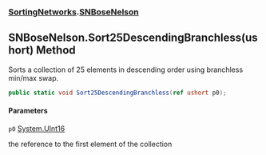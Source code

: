 ### [SortingNetworks](SortingNetworks.md 'SortingNetworks').[SNBoseNelson](SortingNetworks.SNBoseNelson.md 'SortingNetworks.SNBoseNelson')

## SNBoseNelson.Sort25DescendingBranchless(ushort) Method

Sorts a collection of 25 elements in descending order using branchless min/max swap.

```csharp
public static void Sort25DescendingBranchless(ref ushort p0);
```
#### Parameters

<a name='SortingNetworks.SNBoseNelson.Sort25DescendingBranchless(ushort).p0'></a>

`p0` [System.UInt16](https://docs.microsoft.com/en-us/dotnet/api/System.UInt16 'System.UInt16')

the reference to the first element of the collection